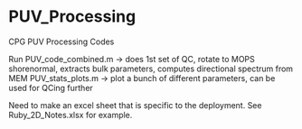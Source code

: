 # PUV_Processing
CPG PUV Processing Codes

Run PUV_code_combined.m -> does 1st set of QC, rotate to MOPS shorenormal, extracts bulk parameters, computes directional spectrum from MEM
PUV_stats_plots.m -> plot a bunch of different parameters, can be used for QCing further

Need to make an excel sheet that is specific to the deployment. See Ruby_2D_Notes.xlsx for example.
